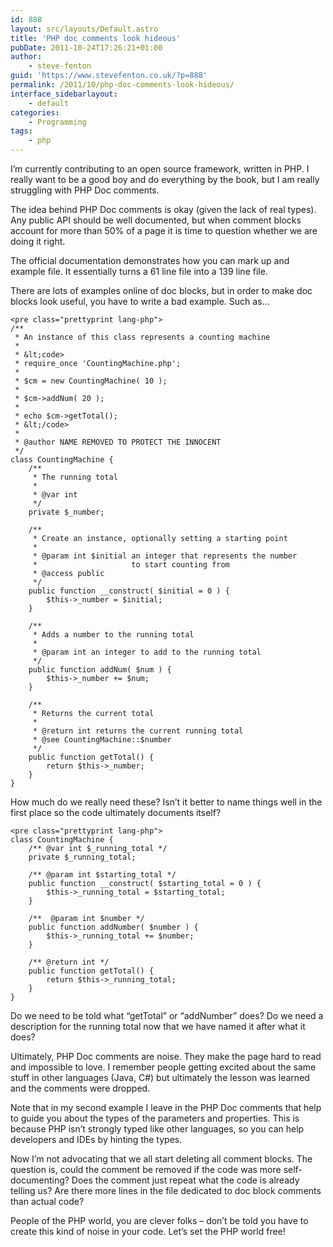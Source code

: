 ```yaml
---
id: 888
layout: src/layouts/Default.astro
title: 'PHP doc comments look hideous'
pubDate: 2011-10-24T17:26:21+01:00
author:
    - steve-fenton
guid: 'https://www.stevefenton.co.uk/?p=888'
permalink: /2011/10/php-doc-comments-look-hideous/
interface_sidebarlayout:
    - default
categories:
    - Programming
tags:
    - php
---
```


I’m currently contributing to an open source framework, written in PHP. I really want to be a good boy and do everything by the book, but I am really struggling with PHP Doc comments.

The idea behind PHP Doc comments is okay (given the lack of real types). Any public API should be well documented, but when comment blocks account for more than 50% of a page it is time to question whether we are doing it right.

The official documentation demonstrates how you can mark up and example file. It essentially turns a 61 line file into a 139 line file.

There are lots of examples online of doc blocks, but in order to make doc blocks look useful, you have to write a bad example. Such as…

```
<pre class="prettyprint lang-php">
/**
 * An instance of this class represents a counting machine
 *
 * &lt;code>
 * require_once 'CountingMachine.php';
 *
 * $cm = new CountingMachine( 10 );
 *
 * $cm->addNum( 20 );
 *
 * echo $cm->getTotal();
 * &lt;/code>
 *
 * @author NAME REMOVED TO PROTECT THE INNOCENT
 */  
class CountingMachine {  
    /**
     * The running total
     *
     * @var int
     */  
    private $_number;  
 
    /**
     * Create an instance, optionally setting a starting point
     *
     * @param int $initial an integer that represents the number
     *                     to start counting from
     * @access public
     */  
    public function __construct( $initial = 0 ) {  
        $this->_number = $initial;  
    }  
 
    /**
     * Adds a number to the running total
     *
     * @param int an integer to add to the running total
     */  
    public function addNum( $num ) {  
        $this->_number += $num;  
    }  
 
    /**
     * Returns the current total
     *
     * @return int returns the current running total
     * @see CountingMachine::$number
     */  
    public function getTotal() {  
        return $this->_number;  
    }  
}
```

How much do we really need these? Isn’t it better to name things well in the first place so the code ultimately documents itself?

```
<pre class="prettyprint lang-php">
class CountingMachine {  
    /** @var int $_running_total */  
    private $_running_total;  
 
    /** @param int $starting_total */  
    public function __construct( $starting_total = 0 ) {  
        $this->_running_total = $starting_total;  
    }  
 
    /**  @param int $number */  
    public function addNumber( $number ) {  
        $this->_running_total += $number;  
    }  
 
    /** @return int */  
    public function getTotal() {  
        return $this->_running_total;  
    }  
}
```

Do we need to be told what “getTotal” or “addNumber” does? Do we need a description for the running total now that we have named it after what it does?

Ultimately, PHP Doc comments are noise. They make the page hard to read and impossible to love. I remember people getting excited about the same stuff in other languages (Java, C#) but ultimately the lesson was learned and the comments were dropped.

Note that in my second example I leave in the PHP Doc comments that help to guide you about the types of the parameters and properties. This is because PHP isn’t strongly typed like other languages, so you can help developers and IDEs by hinting the types.

Now I’m not advocating that we all start deleting all comment blocks. The question is, could the comment be removed if the code was more self-documenting? Does the comment just repeat what the code is already telling us? Are there more lines in the file dedicated to doc block comments than actual code?

People of the PHP world, you are clever folks – don’t be told you have to create this kind of noise in your code. Let’s set the PHP world free!